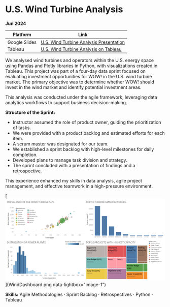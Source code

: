 # U.S. Wind Turbine Analysis

**Jun 2024**

| Platform     | Link                                                                                                                                  |
|--------------|---------------------------------------------------------------------------------------------------------------------------------------|
| Google Slides | [U.S. Wind Turbine Analysis Presentation](https://docs.google.com/presentation/d/1dMXvnqeiHUzqBP3hqExM8Gnw40VeYkr0/edit#slide=id.p1)  |
| Tableau  | [U.S. Wind Turbine Analysis on Tableau](https://public.tableau.com/app/profile/pinar.gibson/viz/008_COMPLETED/Dashboard1) |


We analysed wind turbines and operators within the U.S. energy space using Pandas and Plotly libraries in Python, with visualizations created in Tableau. This project was part of a four-day data sprint focused on evaluating investment opportunities for WOW! in the U.S. wind turbine market. The primary objective was to determine whether WOW! should invest in the wind market and identify potential investment areas.

This analysis was conducted under the agile framework, leveraging data analytics workflows to support business decision-making.

**Structure of the Sprint:**

- Instructor assumed the role of product owner, guiding the prioritization of tasks.
- We were provided with a product backlog and estimated efforts for each item.
- A scrum master was designated for our team.
- We established a sprint backlog with high-level milestones for daily completion.
- Developed plans to manage task division and strategy.
- The sprint concluded with a presentation of findings and a retrospective.

This experience enhanced my skills in data analysis, agile project management, and effective teamwork in a high-pressure environment.

[![Wind Turbines](WindDashboard.png)](WindDashboard.png data-lightbox="image-1")

**Skills:** Agile Methodologies · Sprint Backlog · Retrospectives · Python · Tableau

